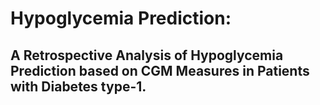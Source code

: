 # Hypoglycemia Prediction:
## A Retrospective Analysis of Hypoglycemia Prediction based on CGM Measures in Patients with Diabetes type-1.
